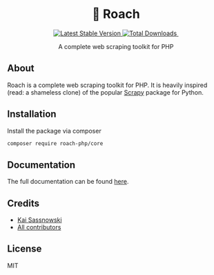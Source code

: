 <h1 align="center">
    🐴 Roach
</h1>

<p align="center">
<a href="https://packagist.org/packages/roach-php/core">
    <img src="http://poser.pugx.org/roach-php/core/v" alt="Latest Stable Version" />
</a>

<a href="https://packagist.org/packages/roach-php/core">
    <img src="http://poser.pugx.org/roach-php/core/downloads" alt="Total Downloads" />
</a>

<a href="https://github.com/roach-php/core/actions/workflows/run-tests.yml">
    <img src="https://github.com/roach-php/core/actions/workflows/run-tests.yml/badge.svg" alt="">
</a> 
</p>

<p align="center">A complete web scraping toolkit for PHP</p>

## About

Roach is a complete web scraping toolkit for PHP. It is heavily inspired (read: a shameless clone) of the popular [Scrapy](https://docs.scrapy.org)
package for Python.

## Installation

Install the package via composer

```bash
composer require roach-php/core
```

## Documentation

The full documentation can be found [here](https://roach-php.dev).

## Credits

- [Kai Sassnowski](https://github.com/ksassnowski)
- [All contributors](https://github.com/roach-php/core/contributors)

## License

MIT
